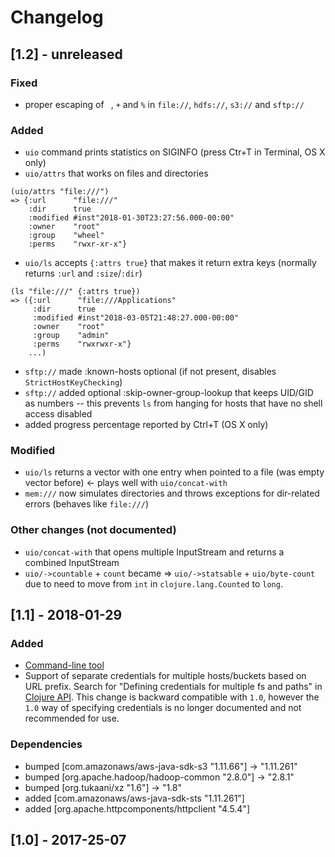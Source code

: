 # Changelog

## [1.2] - unreleased
### Fixed
- proper escaping of ` `, `+` and `%` in `file://`, `hdfs://`, `s3://` and `sftp://`

### Added
- `uio` command prints statistics on SIGINFO (press Ctr+T in Terminal, OS X only)
- `uio/attrs` that works on files and directories
```
(uio/attrs "file:///")
=> {:url      "file:///"
    :dir      true
    :modified #inst"2018-01-30T23:27:56.000-00:00"
    :owner    "root"
    :group    "wheel"
    :perms    "rwxr-xr-x"}
```

- `uio/ls` accepts `{:attrs true}` that makes it return extra keys (normally returns `:url` and `:size`/`:dir`)
```
(ls "file:///" {:attrs true})
=> ({:url      "file:///Applications"
     :dir      true
     :modified #inst"2018-03-05T21:48:27.000-00:00"
     :owner    "root"
     :group    "admin"
     :perms    "rwxrwxr-x"}
    ...)
```
- `sftp://` made :known-hosts optional (if not present, disables `StrictHostKeyChecking`)
- `sftp://` added optional :skip-owner-group-lookup that keeps UID/GID as numbers
  -- this prevents `ls` from hanging for hosts that have no shell access disabled
- added progress percentage reported by Ctrl+T (OS X only)

### Modified
- `uio/ls` returns a vector with one entry when pointed to a file (was empty vector before) <- plays well with `uio/concat-with`
- `mem:///` now simulates directories and throws exceptions for dir-related errors (behaves like `file:///`)

### Other changes (not documented)
- `uio/concat-with` that opens multiple InputStream and returns a combined InputStream
- `uio/->countable` + `count` became => `uio/->statsable` + `uio/byte-count` due to need
  to move from `int` in `clojure.lang.Counted` to `long`.

## [1.1] - 2018-01-29
### Added
- [Command-line tool](https://github.com/oshyshko/uio/#command-line-tool)
- Support of separate credentials for multiple hosts/buckets based on URL prefix.
  Search for "Defining credentials for multiple fs and paths" in [Clojure API](https://github.com/oshyshko/uio/#clojure-api).
  This change is backward compatible with `1.0`, however the `1.0` way of specifying
  credentials is no longer documented and not recommended for use.
### Dependencies
- bumped [com.amazonaws/aws-java-sdk-s3 "1.11.66"] -> "1.11.261"
- bumped [org.apache.hadoop/hadoop-common "2.8.0"] -> "2.8.1"
- bumped [org.tukaani/xz "1.6"] -> "1.8"
- added [com.amazonaws/aws-java-sdk-sts "1.11.261"]
- added [org.apache.httpcomponents/httpclient "4.5.4"]

## [1.0] - 2017-25-07
